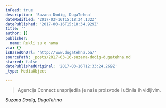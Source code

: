 ```yaml
---
inFeed: true
description: 'Suzana Dodig, DugaTehna'
dateModified: '2017-03-16T15:18:34.132Z'
datePublished: '2017-03-16T15:18:34.929Z'
title: ''
author: []
publisher:
  name: Rekli su o nama
via: {}
isBasedOnUrl: 'http://www.dugatehna.ba/'
sourcePath: _posts/2017-03-16-suzana-dodig-dugatehna.md
starred: false
datePublishedOriginal: '2017-03-16T12:33:24.269Z'
_type: MediaObject

---
```

> Agencija Connect unaprijedila je naše proizvode i učinila ih vidljivim.

_Suzana Dodig, DugaTehna_